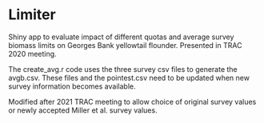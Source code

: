 # Limiter

Shiny app to evaluate impact of different quotas and average survey biomass limits on Georges Bank yellowtail flounder. Presented in TRAC 2020 meeting.

The create_avg.r code uses the three survey csv files to generate the avgb.csv. These files and the pointest.csv need to be updated when new survey information becomes available.

Modified after 2021 TRAC meeting to allow choice of original survey values or newly accepted Miller et al. survey values.
